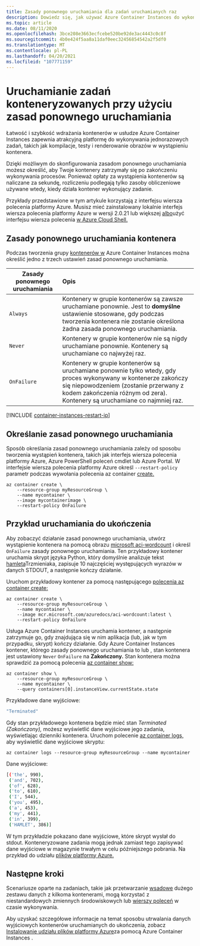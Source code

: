 ```yaml
---
title: Zasady ponownego uruchamiania dla zadań uruchamianych raz
description: Dowiedz się, jak używać Azure Container Instances do wykonywania zadań uruchamianych do ukończenia, takich jak zadania kompilacji, testowania lub renderowania obrazów.
ms.topic: article
ms.date: 08/11/2020
ms.openlocfilehash: 3bce208e3663ecfcebe520be92de3ac4443c0c8f
ms.sourcegitcommit: 4b0e424f5aa8a11daf0eec32456854542a2f5df0
ms.translationtype: MT
ms.contentlocale: pl-PL
ms.lasthandoff: 04/20/2021
ms.locfileid: "107771159"
---
```

# <a name="run-containerized-tasks-with-restart-policies"></a>Uruchamianie zadań konteneryzowanych przy użyciu zasad ponownego uruchamiania

Łatwość i szybkość wdrażania kontenerów w usłudze Azure Container Instances zapewnia atrakcyjną platformę do wykonywania jednorazowych zadań, takich jak kompilacje, testy i renderowanie obrazów w wystąpieniu kontenera.

Dzięki możliwym do skonfigurowania zasadom ponownego uruchamiania możesz określić, aby Twoje kontenery zatrzymały się po zakończeniu wykonywania procesów. Ponieważ opłaty za wystąpienia kontenerów są naliczane za sekundę, rozliczeniu podlegają tylko zasoby obliczeniowe używane wtedy, kiedy działa kontener wykonujący zadanie.

Przykłady przedstawione w tym artykule korzystają z interfejsu wiersza polecenia platformy Azure. Musisz mieć zainstalowany lokalnie interfejs wiersza polecenia platformy Azure w wersji 2.0.21 lub większej [albo][azure-cli-install]użyć interfejsu wiersza polecenia [w Azure Cloud Shell.](../cloud-shell/overview.md)

## <a name="container-restart-policy"></a>Zasady ponownego uruchamiania kontenera

Podczas tworzenia grupy [kontenerów w](container-instances-container-groups.md) Azure Container Instances można określić jedno z trzech ustawień zasad ponownego uruchamiania.

| Zasady ponownego uruchamiania   | Opis |
| ---------------- | :---------- |
| `Always` | Kontenery w grupie kontenerów są zawsze uruchamiane ponownie. Jest to **domyślne** ustawienie stosowane, gdy podczas tworzenia kontenera nie zostanie określona żadna zasada ponownego uruchamiania. |
| `Never` | Kontenery w grupie kontenerów nie są nigdy uruchamiane ponownie. Kontenery są uruchamiane co najwyżej raz. |
| `OnFailure` | Kontenery w grupie kontenerów są uruchamiane ponownie tylko wtedy, gdy proces wykonywany w kontenerze zakończy się niepowodzeniem (zostanie przerwany z kodem zakończenia różnym od zera). Kontenery są uruchamiane co najmniej raz. |

[!INCLUDE [container-instances-restart-ip](../../includes/container-instances-restart-ip.md)]

## <a name="specify-a-restart-policy"></a>Określanie zasad ponownego uruchamiania

Sposób określania zasad ponownego uruchamiania zależy od sposobu tworzenia wystąpień kontenera, takich jak interfejs wiersza polecenia platformy Azure, Azure PowerShell poleceń cmdlet lub Azure Portal. W interfejsie wiersza polecenia platformy Azure określ `--restart-policy` parametr podczas wywołania polecenia az container [create.][az-container-create]

```azurecli-interactive
az container create \
    --resource-group myResourceGroup \
    --name mycontainer \
    --image mycontainerimage \
    --restart-policy OnFailure
```

## <a name="run-to-completion-example"></a>Przykład uruchamiania do ukończenia

Aby zobaczyć działanie zasad ponownego uruchamiania, utwórz wystąpienie kontenera na pomocą obrazu [microsoft aci-wordcount][aci-wordcount-image] i określ `OnFailure` zasady ponownego uruchamiania. Ten przykładowy kontener uruchamia skrypt języka Python, który domyślnie analizuje tekst [hamleta](http://shakespeare.mit.edu/hamlet/full.html)Trzmieniaka, zapisuje 10 najczęściej występujących wyrazów w danych STDOUT, a następnie kończy działanie.

Uruchom przykładowy kontener za pomocą następującego [polecenia az container create:][az-container-create]

```azurecli-interactive
az container create \
    --resource-group myResourceGroup \
    --name mycontainer \
    --image mcr.microsoft.com/azuredocs/aci-wordcount:latest \
    --restart-policy OnFailure
```

Usługa Azure Container Instances uruchamia kontener, a następnie zatrzymuje go, gdy znajdująca się w nim aplikacja (lub, jak w tym przypadku, skrypt) kończy działanie. Gdy Azure Container Instances kontener, którego zasady ponownego uruchamiania to lub , stan kontenera jest ustawiony `Never` `OnFailure` na **Zakończony.** Stan kontenera można sprawdzić za pomocą polecenia [az container show:][az-container-show]

```azurecli-interactive
az container show \
    --resource-group myResourceGroup \
    --name mycontainer \
    --query containers[0].instanceView.currentState.state
```

Przykładowe dane wyjściowe:

```bash
"Terminated"
```

Gdy stan przykładowego kontenera będzie mieć stan *Terminated (Zakończony),* możesz wyświetlić dane wyjściowe jego zadania, wyświetlając dzienniki kontenera. Uruchom polecenie [az container logs,][az-container-logs] aby wyświetlić dane wyjściowe skryptu:

```azurecli-interactive
az container logs --resource-group myResourceGroup --name mycontainer
```

Dane wyjściowe:

```bash
[('the', 990),
 ('and', 702),
 ('of', 628),
 ('to', 610),
 ('I', 544),
 ('you', 495),
 ('a', 453),
 ('my', 441),
 ('in', 399),
 ('HAMLET', 386)]
```

W tym przykładzie pokazano dane wyjściowe, które skrypt wysłał do stdout. Konteneryzowane zadania mogą jednak zamiast tego zapisywać dane wyjściowe w magazynie trwałym w celu późniejszego pobrania. Na przykład do udziału [plików platformy Azure.](./container-instances-volume-azure-files.md)

## <a name="next-steps"></a>Następne kroki

Scenariusze oparte na zadaniach, takie jak przetwarzanie [wsadowe](container-instances-environment-variables.md) dużego zestawu danych z kilkoma kontenerami, mogą korzystać z niestandardowych zmiennych środowiskowych lub [wierszy poleceń](container-instances-start-command.md) w czasie wykonywania.

Aby uzyskać szczegółowe informacje na temat sposobu utrwalania danych wyjściowych kontenerów uruchamianych do ukończenia, zobacz [Instalowanie udziału plików platformy Azure](./container-instances-volume-azure-files.md)za pomocą Azure Container Instances .

<!-- LINKS - External -->
[aci-wordcount-image]: https://hub.docker.com/_/microsoft-azuredocs-aci-wordcount

<!-- LINKS - Internal -->
[az-container-create]: /cli/azure/container#az_container_create
[az-container-logs]: /cli/azure/container#az_container_logs
[az-container-show]: /cli/azure/container#az_container_show
[azure-cli-install]: /cli/azure/install-azure-cli
